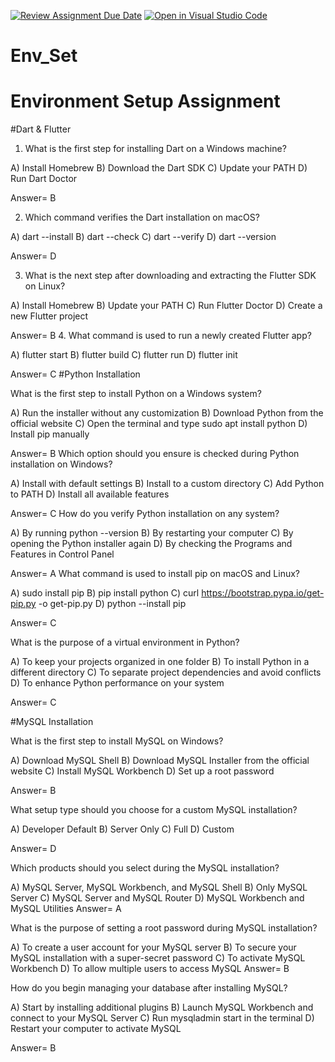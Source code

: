 [![Review Assignment Due Date](https://classroom.github.com/assets/deadline-readme-button-22041afd0340ce965d47ae6ef1cefeee28c7c493a6346c4f15d667ab976d596c.svg)](https://classroom.github.com/a/vnsr1XuU)
[![Open in Visual Studio Code](https://classroom.github.com/assets/open-in-vscode-2e0aaae1b6195c2367325f4f02e2d04e9abb55f0b24a779b69b11b9e10269abc.svg)](https://classroom.github.com/online_ide?assignment_repo_id=15650379&assignment_repo_type=AssignmentRepo)
# Env_Set

# Environment Setup Assignment

#Dart & Flutter

1. What is the first step for installing Dart on a Windows machine?

A) Install Homebrew
B) Download the Dart SDK
C) Update your PATH
D) Run Dart Doctor

Answer=  B

2. Which command verifies the Dart installation on macOS?

A) dart --install
B) dart --check
C) dart --verify
D) dart --version

Answer=  D

3. What is the next step after downloading and extracting the Flutter SDK on Linux?

A) Install Homebrew
B) Update your PATH
C) Run Flutter Doctor
D) Create a new Flutter project

Answer=  B
4. What command is used to run a newly created Flutter app?

A) flutter start
B) flutter build
C) flutter run
D) flutter init

Answer=  C
#Python Installation

What is the first step to install Python on a Windows system?

A) Run the installer without any customization
B) Download Python from the official website
C) Open the terminal and type sudo apt install python
D) Install pip manually

Answer=  B
Which option should you ensure is checked during Python installation on Windows?

A) Install with default settings
B) Install to a custom directory
C) Add Python to PATH
D) Install all available features

Answer=  C
How do you verify Python installation on any system?

A) By running python --version
B) By restarting your computer
C) By opening the Python installer again
D) By checking the Programs and Features in Control Panel


Answer=  A
What command is used to install pip on macOS and Linux?

A) sudo install pip
B) pip install python
C) curl https://bootstrap.pypa.io/get-pip.py -o get-pip.py
D) python --install pip


Answer=  C

What is the purpose of a virtual environment in Python?

A) To keep your projects organized in one folder
B) To install Python in a different directory
C) To separate project dependencies and avoid conflicts
D) To enhance Python performance on your system


Answer=  C

#MySQL Installation

What is the first step to install MySQL on Windows?

A) Download MySQL Shell
B) Download MySQL Installer from the official website
C) Install MySQL Workbench
D) Set up a root password



Answer=  B

What setup type should you choose for a custom MySQL installation?

A) Developer Default
B) Server Only
C) Full
D) Custom


Answer=  D


Which products should you select during the MySQL installation?

A) MySQL Server, MySQL Workbench, and MySQL Shell
B) Only MySQL Server
C) MySQL Server and MySQL Router
D) MySQL Workbench and MySQL Utilities
Answer=  A



What is the purpose of setting a root password during MySQL installation?

A) To create a user account for your MySQL server
B) To secure your MySQL installation with a super-secret password
C) To activate MySQL Workbench
D) To allow multiple users to access MySQL
Answer=  B


How do you begin managing your database after installing MySQL?

A) Start by installing additional plugins
B) Launch MySQL Workbench and connect to your MySQL Server
C) Run mysqladmin start in the terminal
D) Restart your computer to activate MySQL

Answer=  B
